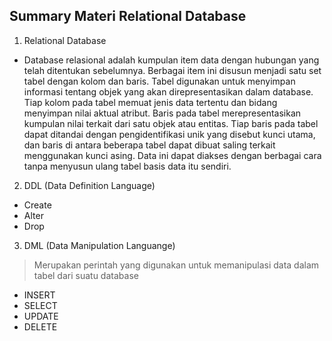 ## Summary Materi Relational Database

1. Relational Database 
- Database relasional adalah kumpulan item data dengan hubungan yang telah ditentukan sebelumnya. Berbagai item ini disusun menjadi satu set tabel dengan kolom dan baris. Tabel digunakan untuk menyimpan informasi tentang objek yang akan direpresentasikan dalam database. Tiap kolom pada tabel memuat jenis data tertentu dan bidang menyimpan nilai aktual atribut. Baris pada tabel merepresentasikan kumpulan nilai terkait dari satu objek atau entitas. Tiap baris pada tabel dapat ditandai dengan pengidentifikasi unik yang disebut kunci utama, dan baris di antara beberapa tabel dapat dibuat saling terkait menggunakan kunci asing. Data ini dapat diakses dengan berbagai cara tanpa menyusun ulang tabel basis data itu sendiri.

2. DDL (Data Definition Language)
- Create
- Alter
- Drop

3. DML (Data Manipulation Languange)
> Merupakan perintah yang digunakan untuk memanipulasi data dalam tabel dari suatu database

- INSERT
- SELECT
- UPDATE
- DELETE

